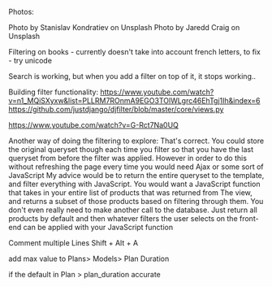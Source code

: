 Photos:

Photo by Stanislav Kondratiev on Unsplash
Photo by Jaredd Craig on Unsplash

Filtering on books - currently doesn't take into account french letters, to fix - try unicode

Search is working, but when you add a filter on top of it, it stops working..

Building filter functionality:
https://www.youtube.com/watch?v=n1_MQiSXyxw&list=PLLRM7ROnmA9EGO3TOlWLgrc46EhTgj1Ih&index=6
https://github.com/justdjango/djfilter/blob/master/core/views.py

https://www.youtube.com/watch?v=G-Rct7Na0UQ


Another way of doing the filtering to explore:
That's correct. You could store the original queryset though each time you filter so that you have the last queryset from before the filter was applied. However in order to do this without refreshing the page every time you would need Ajax or some sort of JavaScript
My advice would be to return the entire queryset to the template, and filter everything with JavaScript.
You would want a JavaScript function that takes in your entire list of products that was returned from The view, and returns a subset of those products based on filtering through them. You don't even really need to make another call to the database. Just return all products by default and then whatever filters the user selects on the front-end can be applied with your JavaScript function

Comment multiple Lines
Shift + Alt + A


add max value to Plans> Models> Plan Duration 

if the default in Plan > plan_duration accurate